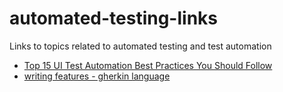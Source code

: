 # automated-testing-links
Links to topics related to automated testing and test automation

- [Top 15 UI Test Automation Best Practices You Should Follow](https://www.blazemeter.com/blog/top-15-ui-test-automation-best-practices-you-should-follow)  
- [writing features - gherkin language](http://docs.behat.org/en/v2.5/guides/1.gherkin.html)
